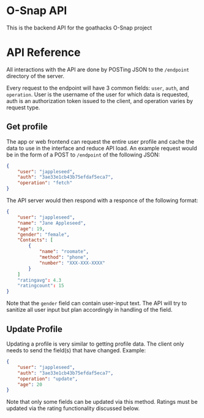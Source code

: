 # O-Snap API
This is the backend API for the goathacks O-Snap project

# API Reference
All interactions with the API are done by POSTing JSON to the `/endpoint` directory of the server.

Every request to the endpoint will have 3 common fields: `user`, `auth`, and `operation`. User is the username of the user for which data is requested, auth is an authorization token issued to the client, and operation varies by request type. 

## Get profile
The app or web frontend can request the entire user profile and cache the data to use in the interface and reduce API load. An example request would be in the form of a POST to `/endpoint` of the following JSON:
```JSON
{
	"user": "jappleseed",
	"auth": "3ae33e1cb43b75efdaf5eca7",
	"operation": "fetch"
}
```
The API server would then respond with a responce of the following format:
```JSON
{
	"user": "jappleseed",
	"name": "Jane Appleseed",
	"age": 19,
	"gender": "female",
	"Contacts": [
		{
			"name": "roomate",
			"method": "phone",
			"number": "XXX-XXX-XXXX"
		}
	]
	"ratingavg": 4.3
	"ratingcount": 15
}
```
Note that the `gender` field can contain user-input text. The API will try to sanitize all user input but plan accordingly in handling of the field.

## Update Profile
Updating a profile is very similar to getting profile data. The client only needs to send the field(s) that have changed.
Example:
```JSON
{
	"user": "jappleseed",
	"auth": "3ae33e1cb43b75efdaf5eca7",
	"operation": "update",
	"age": 20
}
```
Note that only some fields can be updated via this method. Ratings must be updated via the rating functionality discussed below.
